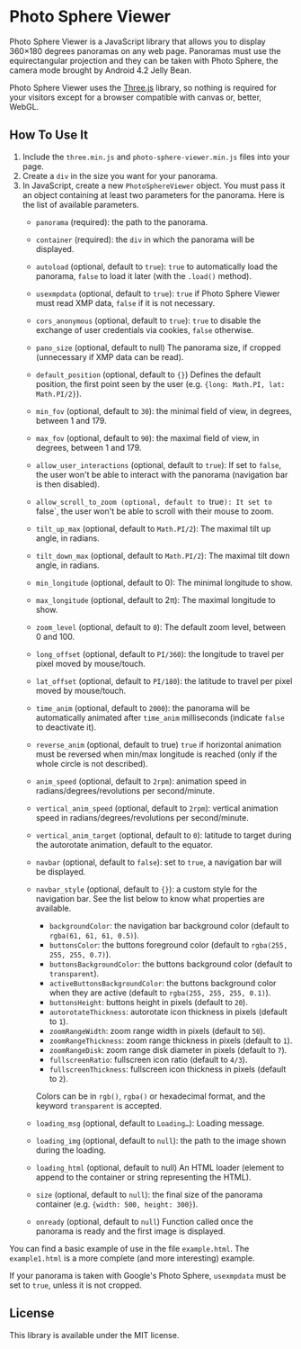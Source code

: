 # Photo Sphere Viewer

Photo Sphere Viewer is a JavaScript library that allows you to display 360×180 degrees panoramas on any web page. Panoramas must use the equirectangular projection and they can be taken with Photo Sphere, the camera mode brought by Android 4.2 Jelly Bean.

Photo Sphere Viewer uses the [Three.js](http://threejs.org) library, so nothing is required for your visitors except for a browser compatible with canvas or, better, WebGL.

## How To Use It

1. Include the `three.min.js` and `photo-sphere-viewer.min.js` files into your page.
2. Create a `div` in the size you want for your panorama.
3. In JavaScript, create a new `PhotoSphereViewer` object. You must pass it an object containing at least two parameters for the panorama. Here is the list of available parameters.
    * `panorama` (required): the path to the panorama.
    * `container` (required): the `div` in which the panorama will be displayed.
    * `autoload` (optional, default to `true`): `true` to automatically load the panorama, `false` to load it later (with the `.load()` method).
    * `usexmpdata` (optional, default to `true`): `true` if Photo Sphere Viewer must read XMP data, `false` if it is not necessary.
    * `cors_anonymous` (optional, default to `true`): `true` to disable the exchange of user credentials via cookies, `false` otherwise.
    * `pano_size` (optional, default to null) The panorama size, if cropped (unnecessary if XMP data can be read).
    * `default_position` (optional, default to `{}`) Defines the default position, the first point seen by the user (e.g. `{long: Math.PI, lat: Math.PI/2}`).
    * `min_fov` (optional, default to `30`): the minimal field of view, in degrees, between 1 and 179.
    * `max_fov` (optional, default to `90`): the maximal field of view, in degrees, between 1 and 179.
    * `allow_user_interactions` (optional, default to `true`): If set to `false`, the user won't be able to interact with the panorama (navigation bar is then disabled).
    * `allow_scroll_to_zoom (optional, default to `true`): It set to `false`, the user won't be able to scroll with their mouse to zoom.
    * `tilt_up_max` (optional, default to `Math.PI/2`): The maximal tilt up angle, in radians.
    * `tilt_down_max` (optional, default to `Math.PI/2`): The maximal tilt down angle, in radians.
    * `min_longitude` (optional, default to 0): The minimal longitude to show.
    * `max_longitude` (optional, default to 2π): The maximal longitude to show.
    * `zoom_level` (optional, default to `0`): The default zoom level, between 0 and 100.
    * `long_offset` (optional, default to `PI/360`): the longitude to travel per pixel moved by mouse/touch.
    * `lat_offset` (optional, default to `PI/180`): the latitude to travel per pixel moved by mouse/touch.
    * `time_anim` (optional, default to `2000`): the panorama will be automatically animated after `time_anim` milliseconds (indicate `false` to deactivate it).
    * `reverse_anim` (optional, default to true) `true` if horizontal animation must be reversed when min/max longitude is reached (only if the whole circle is not described).
    * `anim_speed` (optional, default to `2rpm`): animation speed in radians/degrees/revolutions per second/minute.
    * `vertical_anim_speed` (optional, default to `2rpm`): vertical animation speed in radians/degrees/revolutions per second/minute.
    * `vertical_anim_target` (optional, default to `0`): latitude to target during the autorotate animation, default to the equator.
    * `navbar` (optional, default to `false`): set to `true`, a navigation bar will be displayed.
    * `navbar_style` (optional, default to `{}`): a custom style for the navigation bar. See the list below to know what properties are available.
        * `backgroundColor`: the navigation bar background color (default to `rgba(61, 61, 61, 0.5)`).
        * `buttonsColor`: the buttons foreground color (default to `rgba(255, 255, 255, 0.7)`).
        * `buttonsBackgroundColor`: the buttons background color (default to `transparent`).
        * `activeButtonsBackgroundColor`: the buttons background color when they are active (default to `rgba(255, 255, 255, 0.1)`).
        * `buttonsHeight`: buttons height in pixels (default to `20`).
        * `autorotateThickness`: autorotate icon thickness in pixels (default to `1`).
        * `zoomRangeWidth`: zoom range width in pixels (default to `50`).
        * `zoomRangeThickness`: zoom range thickness in pixels (default to `1`).
        * `zoomRangeDisk`: zoom range disk diameter in pixels (default to `7`).
        * `fullscreenRatio`: fullscreen icon ratio (default to `4/3`).
        * `fullscreenThickness`: fullscreen icon thickness in pixels (default to `2`).

        Colors can be in `rgb()`, `rgba()` or hexadecimal format, and the keyword `transparent` is accepted.
    * `loading_msg` (optional, default to `Loading…`): Loading message.
    * `loading_img` (optional, default to `null`): the path to the image shown during the loading.
    * `loading_html` (optional, default to null) An HTML loader (element to append to the container or string representing the HTML).
    * `size` (optional, default to `null`): the final size of the panorama container (e.g. `{width: 500, height: 300}`).
    * `onready` (optional, default to `null`) Function called once the panorama is ready and the first image is displayed.

You can find a basic example of use in the file `example.html`. The `example1.html` is a more complete (and more interesting) example.

If your panorama is taken with Google's Photo Sphere, `usexmpdata` must be set to `true`, unless it is not cropped.

## License

This library is available under the MIT license.
